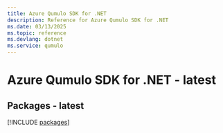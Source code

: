 ```yaml
---
title: Azure Qumulo SDK for .NET
description: Reference for Azure Qumulo SDK for .NET
ms.date: 03/13/2025
ms.topic: reference
ms.devlang: dotnet
ms.service: qumulo
---
```

# Azure Qumulo SDK for .NET - latest
## Packages - latest
[!INCLUDE [packages](qumulo-index.md)]